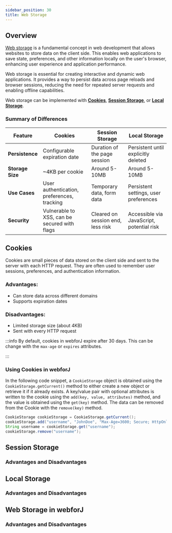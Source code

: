 ```yaml
---
sidebar_position: 30
title: Web Storage
---
```


## Overview
[Web storage](https://developer.mozilla.org/en-US/docs/Web/API/Web_Storage_API) is a fundamental concept in web development that allows websites to store data on the client side. This enables web applications to save state, preferences, and other information locally on the user's browser, enhancing user experience and application performance.

Web storage is essential for creating interactive and dynamic web applications. It provides a way to persist data across page reloads and browser sessions, reducing the need for repeated server requests and enabling offline capabilities.

Web storage can be implemented with [**Cookies**](#cookies), [**Session Storage**](#session-storage), or [**Local Storage**](#local-storage).

### Summary of Differences
| Feature            | Cookies                                      | Session Storage                          | Local Storage                            |
|--------------------|----------------------------------------------|------------------------------------------|------------------------------------------|
| **Persistence**    | Configurable expiration date                 | Duration of the page session             | Persistent until explicitly deleted      |
| **Storage Size**   | ~4KB per cookie                              | Around 5-10MB                            | Around 5-10MB                            |
| **Use Cases**      | User authentication, preferences, tracking   | Temporary data, form data                | Persistent settings, user preferences    |
| **Security**       | Vulnerable to XSS, can be secured with flags | Cleared on session end, less risk        | Accessible via JavaScript, potential risk|


## Cookies
Cookies are small pieces of data stored on the client side and sent to the server with each HTTP request. They are often used to remember user sessions, preferences, and authentication information.

### Advantages:
- Can store data across different domains
- Supports expiration dates

### Disadvantages:
- Limited storage size (about 4KB)
- Sent with every HTTP request

:::info
By default, cookies in webforJ expire after 30 days. This can be change with the `max-age` or `expires` attributes.
<!-- Is this configurable? -->
:::

### Using Cookies in webforJ
In the following code snippet, a `CookieStorage` object is obtained using the `CookieStorage.getCurrent()` method to either create a new object or retrieve it if it already exists. A key/value pair with optional attributes is written to the cookie using the `add(key, value, attributes)` method, and the value is obtained using the `get(key)` method. The data can be removed from the Cookie with the `remove(key)` method.

```java
CookieStorage cookieStorage = CookieStorage.getCurrent();
cookieStorage.add("username", "JohnDoe", "Max-Age=3600; Secure; HttpOnly");
String username = cookieStorage.get("username");
cookieStorage.remove("username");
```

## Session Storage
### Advantages and Disadvantages

## Local Storage
### Advantages and Disadvantages

## Web Storage in webforJ
### Advantages and Disadvantages
